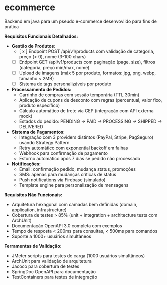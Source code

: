 # ecommerce
Backend em java para um pseudo e-commerce desenvovlido para fins de prática

**Requisitos Funcionais Detalhados:**
- **Gestão de Produtos:**
    - [ x ] Endpoint POST /api/v1/products com validação de categoria, preço (> 0), nome (3-100 chars)
    - [ ] Endpoint GET /api/v1/products com paginação (page, size), filtros (categoria, preço min/max, nome)
    - [ ] Upload de imagens (máx 5 por produto, formatos: jpg, png, webp, tamanho < 2MB)
    - [ ] Sistema de tags personalizáveis por produto
- **Processamento de Pedidos:**
    - Carrinho de compras com sessão temporária (TTL 30min)
    - Aplicação de cupons de desconto com regras (percentual, valor fixo, produto específico)
    - Cálculo automático de frete via CEP (integração com API externa mock)
    - Estados do pedido: PENDING → PAID → PROCESSING → SHIPPED → DELIVERED
- **Sistema de Pagamentos:**
    - Integração com 3 providers distintos (PayPal, Stripe, PagSeguro) usando Strategy Pattern
    - Retry automático com exponential backoff em falhas
    - Webhook para confirmação de pagamento
    - Estorno automático após 7 dias se pedido não processado
- **Notificações:**
    - Email: confirmação pedido, mudança status, promoções
    - SMS: apenas para mudanças críticas de status
    - Push notifications via Firebase (simulado)
    - Template engine para personalização de mensagens

**Requisitos Não Funcionais:**
- Arquitetura hexagonal com camadas bem definidas (domain, application, infrastructure)
- Cobertura de testes > 85% (unit + integration + architecture tests com ArchUnit)
- Documentação OpenAPI 3.0 completa com exemplos
- Tempo de resposta < 200ms para consultas, < 500ms para comandos
- Suporte a 1000+ usuários simultâneos

**Ferramentas de Validação:**
- JMeter scripts para testes de carga (1000 usuários simultâneos)
- ArchUnit para validação de arquitetura
- Jacoco para cobertura de testes
- SpringDoc OpenAPI para documentação
- TestContainers para testes de integração

